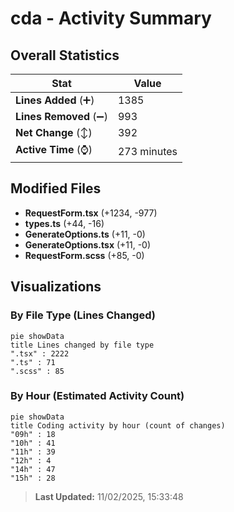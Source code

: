 # cda - Activity Summary 

## Overall Statistics

| Stat                   | Value                                                             |
| ---------------------- | ----------------------------------------------------------------- |
| **Lines Added** (➕)   | 1385                                          |
| **Lines Removed** (➖) | 993                                        |
| **Net Change** (↕)    | 392                |
| **Active Time** (⌚)   | 273 minutes |


## Modified Files
- **RequestForm.tsx** (+1234, -977)
- **types.ts** (+44, -16)
- **GenerateOptions.ts** (+11, -0)
- **GenerateOptions.tsx** (+11, -0)
- **RequestForm.scss** (+85, -0)

## Visualizations

### By File Type (Lines Changed)

```mermaid
pie showData
title Lines changed by file type
".tsx" : 2222
".ts" : 71
".scss" : 85
```

### By Hour (Estimated Activity Count)

```mermaid
pie showData
title Coding activity by hour (count of changes)
"09h" : 18
"10h" : 41
"11h" : 39
"12h" : 4
"14h" : 47
"15h" : 28
```


> **Last Updated:** 11/02/2025, 15:33:48
